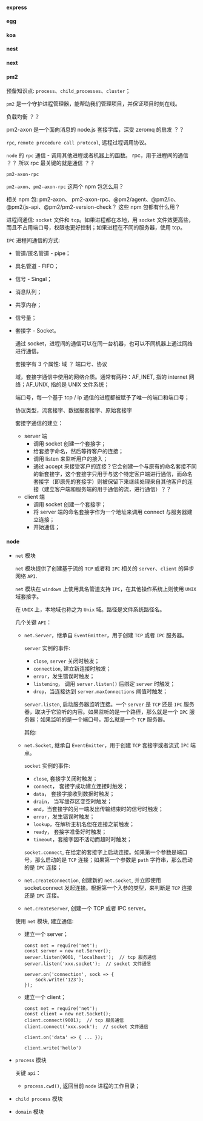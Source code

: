 #### express

#### egg

#### koa

#### nest

#### next

#### pm2

预备知识点: `process`、`child_processes`、`cluster`；

`pm2` 是一个守护进程管理器，能帮助我们管理项目，并保证项目时刻在线。

负载均衡 ？？

pm2-axon 是一个面向消息的 node.js 套接字库，深受 zeromq 的启发 ？？

`rpc`, `remote procedure call protocol`, 远程过程调用协议。

`node` 的 `rpc` 通信 - 调用其他进程或者机器上的函数。 rpc，用于进程间的通信 ？？ 所以 rpc 最关键的就是通信 ？？

`pm2-axon-rpc`

`pm2-axon`、`pm2-axon-rpc` 这两个 npm 包怎么用？

相关 npm 包: pm2-axon、 pm2-axon-rpc、@pm2/agent、@pm2/io、@pm2/js-api、@pm2/pm2-version-check？ 这些 npm 包都有什么用？

进程间通信: `socket` 文件和 `tcp`。如果进程都在本地，用 `socket` 文件效更高些，而且不占用端口号，权限也更好控制；如果进程在不同的服务器，使用 tcp。

`IPC` 进程间通信的方式:
- 管道/匿名管道 - pipe；
- 具名管道 - FIFO；
- 信号 - Singal；
- 消息队列；
- 共享内存；
- 信号量；
- 套接字 - Socket。
  
  通过 socket，进程间的通信可以在同一台机器，也可以不同机器上通过网络进行通信。

  套接字有 3 个属性: 域 ？ 端口号、协议

  域，套接字通信中使用的网络介质。通常有两种：AF_INET, 指的 internet 网络；AF_UNIX, 指的是 UNIX 文件系统；

  端口号，每一个基于 tcp / ip 通信的进程都被赋予了唯一的端口和端口号；

  协议类型，流套接字、数据报套接字、原始套接字

  套接字通信的建立：
  - server 端
    - 调用 socket 创建一个套接字；
    - 给套接字命名，然后等待客户的连接；
    - 调用 listen 来监听用户的接入；
    - 通过 accept 来接受客户的连接？它会创建一个与原有的命名套接不同的新套接字，这个套接字只用于与这个特定客户端进行通信，而命名套接字（即原先的套接字）则被保留下来继续处理来自其他客户的连接（建立客户端和服务端的用于通信的流，进行通信）？？
  - client 端
    - 调用 socket 创建一个套接字；
    - 将 server 端的命名套接字作为一个地址来调用 connect 与服务器建立连接；
    - 开始通信；







#### node

- `net` 模块

    `net` 模块提供了创建基于流的 `TCP` 或者和 `IPC` 相关的 `server`、`client` 的异步网络 `API`.

    `net` 模块在 `windows` 上使用具名管道支持 `IPC`，在其他操作系统上则使用 `UNIX` 域套接字。

    在 `UNIX` 上，本地域也称之为 `Unix` 域。路径是文件系统路径名。

    几个关键 `API`：
    - `net.Server`，继承自 `EventEmitter`，用于创建 `TCP` 或者 `IPC` 服务器。

        `server` 实例的事件:
        - `close`, `server` 关闭时触发；
        - `connection`, 建立新连接时触发；
        - `error`，发生错误时触发；
        - `listening`， 调用 `server.listen()` 后绑定 `server` 时触发；
        - `drop`，当连接达到 `server.maxConnections` 阈值时触发；

        `server.listen`, 启动服务器监听连接。一个 `server` 是 `TCP` 还是 `IPC` 服务器，取决于它监听的内容。如果监听的是一个路径，那么就是一个 `IPC` 服务器；如果监听的是一个端口号，那么就是一个 `TCP` 服务器。

        其他:
  
    - `net.Socket`, 继承自 `EventEmitter`，用于创建 `TCP` 套接字或者流式 `IPC` 端点。

        `socket` 实例的事件:
        - `close`, 套接字关闭时触发；
        - `connect`， 套接字成功建立连接时触发；
        - `data`， 套接字接收到数据时触发；
        - `drain`， 当写缓存区变空时触发；
        - `end`，当套接字的另一端发出传输结束时的信号时触发；
        - `error`，发生错误时触发；
        - `lookup`，在解析主机名但在连接之前触发；
        - `ready`， 套接字准备好时触发；
        - `timeout`，套接字因不活动而超时时触发；

        `socket.connect`, 在给定的套接字上启动连接。如果第一个参数是端口号，那么启动的是 `TCP` 连接；如果第一个参数是 `path` 字符串，那么启动的是 `IPC` 连接；

    - `net.createConnection`, 创建新的 `net.socket`, 并立即使用 socket.connect 发起连接。根据第一个入参的类型，来判断是 `TCP` 连接还是 `IPC` 连接。
    
    - `net.createServer`, 创建一个 TCP 或者 IPC server。

    使用 `net` 模块, 建立通信:
    - 建立一个 server；

        ```
        const net = require('net');
        const server = new net.Server();
        server.listen(9001, 'localhost');  // tcp 服务通信
        server.listen('xxx.socket');  // socket 文件通信

        server.on('connection', sock => {
            sock.write('123');
        });
        ```
    - 建立一个 client；

        ```
        const net = require('net');
        const client = new net.Socket();
        client.connect(9001);  // tcp 服务通信
        client.connect('xxx.sock');  // socket 文件通信

        client.on('data' => { ... });

        client.write('hello')

        ```

- `process` 模块

    关键 `api`：
    - `process.cwd()`, 返回当前 `node` 进程的工作目录；

- `child process` 模块

- `domain` 模块


